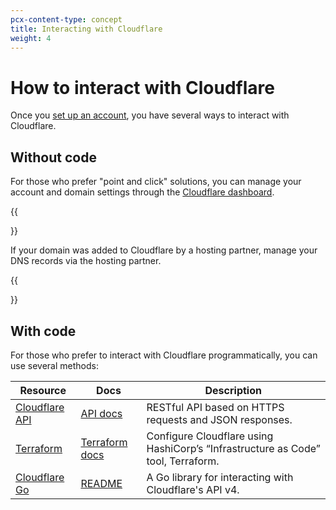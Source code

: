 ```yaml
---
pcx-content-type: concept
title: Interacting with Cloudflare
weight: 4
---
```


# How to interact with Cloudflare

Once you [set up an account](/fundamentals/get-started/basic-tasks/account-setup/), you have several ways to interact with Cloudflare.

## Without code

For those who prefer "point and click" solutions, you can manage your account and domain settings through the [Cloudflare dashboard](https://dash.cloudflare.com/login).

{{<Aside type="note">}}

If your domain was added to Cloudflare by a hosting partner, manage your DNS records via the hosting partner.

{{</Aside>}}

## With code

For those who prefer to interact with Cloudflare programmatically, you can use several methods:

| Resource | Docs | Description
| --- | --- | --- |
| [Cloudflare API](https://api.cloudflare.com/#getting-started-endpoints) | [API docs](/api/) | RESTful API based on HTTPS requests and JSON responses. |
| [Terraform](https://registry.terraform.io/providers/cloudflare/cloudflare/latest/docs) | [Terraform docs](/terraform/) | Configure Cloudflare using HashiCorp’s “Infrastructure as Code” tool, Terraform. |
| [Cloudflare Go](https://github.com/cloudflare/cloudflare-go) | [README](https://github.com/cloudflare/cloudflare-go#readme) | A Go library for interacting with Cloudflare's API v4. |